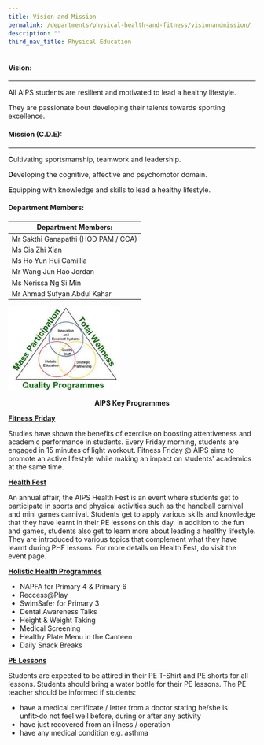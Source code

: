 ```yaml
---
title: Vision and Mission
permalink: /departments/physical-health-and-fitness/visionandmission/
description: ""
third_nav_title: Physical Education
---
```

#### Vision:
-------

All AIPS students are resilient and motivated to lead a healthy lifestyle.

They are passionate bout developing their talents towards sporting excellence.

#### Mission (C.D.E):
----------------

**C**ultivating sportsmanship, teamwork and leadership.

**D**eveloping the cognitive, affective and psychomotor domain.

**E**quipping with knowledge and skills to lead a healthy lifestyle.

#### Department Members:

| Department Members: |
|---|
| Mr Sakthi Ganapathi (HOD PAM / CCA) |
| Ms Cia Zhi Xian |
| Ms Ho Yun Hui Camillia |
| Mr Wang Jun Hao Jordan |
| Ms Nerissa Ng Si Min |
| Mr Ahmad Sufyan Abdul Kahar |





<img src="/images/Physical%20Education%20-%20The%20AIPS%20Approach.jpg" style="width:45%" alt="Physical Education - The AIPS Approach">

<p style="text-align:center;"> <strong>AIPS Key Programmes</strong></p>

**<u>Fitness Friday</u>**

Studies have shown the benefits of exercise on boosting attentiveness and academic performance in students. Every Friday morning, students are engaged in 15 minutes of light workout. Fitness Friday @ AIPS aims to promote an active lifestyle while making an impact on students' academics at the same time.

**<u>Health Fest</u>**

An annual affair, the AIPS Health Fest is an event where students get to participate in sports and physical activities such as the handball carnival and mini games carnival. Students get to apply various skills and knowledge that they have learnt in their PE lessons on this day. In addition to the fun and games, students also get to learn more about leading a healthy lifestyle. They are introduced to various topics that complement what they have learnt during PHF lessons. For more details on Health Fest, do visit the event page.

**<u>Holistic Health Programmes</u>**

* NAPFA for Primary 4 &amp; Primary 6
* Reccess@Play
* SwimSafer for Primary 3
* Dental Awareness Talks
* Height &amp; Weight Taking
* Medical Screening
* Healthy Plate Menu in the Canteen
* Daily Snack Breaks
	
**<u>PE Lessons</u>**

Students are expected to be attired in their PE T-Shirt and PE shorts for all lessons.
Students should bring a water bottle for their PE lessons.
The PE teacher should be informed if students:

* have a medical certificate / letter from a doctor stating he/she is unfit&gt;do not feel well before, during or after any activity
* have just recovered from an illness / operation
* have any medical condition e.g. asthma